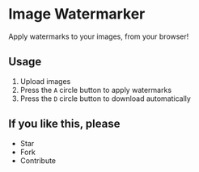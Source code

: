 # Image Watermarker
Apply watermarks to your images, from your browser!

## Usage
1. Upload images
2. Press the `A` circle button to apply watermarks
3. Press the `D` circle button to download automatically

## If you like this, please
* Star
* Fork
* Contribute
